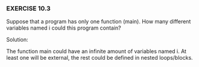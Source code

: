 ### EXERCISE 10.3
Suppose that a program has only one function (main). How many different variables named i could this program contain?

Solution:

The function main could have an infinite amount of variables named i.  At least one will be external, the rest could be defined in nested loops/blocks.
